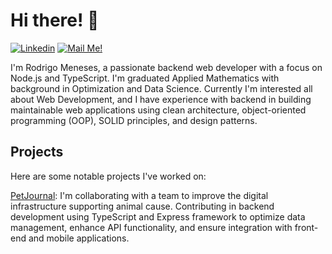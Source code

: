 # Hi there! 👋

[![Linkedin](https://img.shields.io/badge/-Connect-blue?style=flat-square&logo=Linkedin&logoColor=white&link=https://www.linkedin.com/in/rodrigofmeneses/)](https://www.linkedin.com/in/rodrigofmeneses/)
[![Mail Me!](https://img.shields.io/badge/-Contact%20Me!-c14438?style=flat-square&logo=Gmail&logoColor=white&link=mailto:rodrigofmeneses97@gmail.com)](mailto:contato@rodrigofmeneses.dev)

I'm Rodrigo Meneses, a passionate backend web developer with a focus on Node.js and TypeScript. I'm graduated Applied Mathematics with background in Optimization and Data Science. Currently I'm interested all about Web Development, and I have experience with backend in building maintainable web applications using clean architecture, object-oriented programming (OOP), SOLID principles, and design patterns.

## Projects
Here are some notable projects I've worked on:

[PetJournal](https://github.com/PetJournal): I'm collaborating with a team to improve the digital infrastructure supporting animal cause. Contributing in backend development using TypeScript and Express framework to optimize data management, enhance API functionality, and ensure integration with front-end and mobile applications. 
